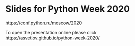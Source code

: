 # Slides for Python Week 2020

https://conf.python.ru/moscow/2020

To open the presentation online please click https://asvetlov.github.io/python-week-2020/


